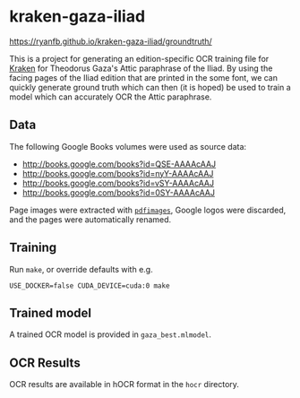 # kraken-gaza-iliad

<https://ryanfb.github.io/kraken-gaza-iliad/groundtruth/>

This is a project for generating an edition-specific OCR training file for [Kraken](http://kraken.re/) for Theodorus Gaza's Attic paraphrase of the Iliad. By using the facing pages of the Iliad edition that are printed in the some font, we can quickly generate ground truth which can then (it is hoped) be used to train a model which can accurately OCR the Attic paraphrase.

## Data

The following Google Books volumes were used as source data:

* <http://books.google.com/books?id=QSE-AAAAcAAJ>
* <http://books.google.com/books?id=nyY-AAAAcAAJ>
* <http://books.google.com/books?id=vSY-AAAAcAAJ>
* <http://books.google.com/books?id=0SY-AAAAcAAJ>

Page images were extracted with [`pdfimages`](https://en.wikipedia.org/wiki/Pdfimages), Google logos were discarded, and the pages were automatically renamed.

## Training

Run `make`, or override defaults with e.g.

    USE_DOCKER=false CUDA_DEVICE=cuda:0 make

## Trained model

A trained OCR model is provided in `gaza_best.mlmodel`.

## OCR Results

OCR results are available in hOCR format in the `hocr` directory.
